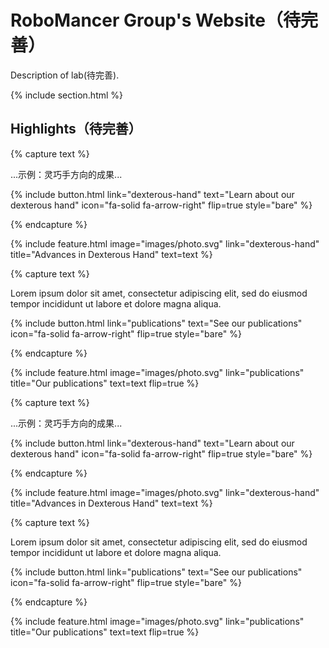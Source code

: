---
---

# RoboMancer Group's Website（待完善）

Description of lab(待完善).

{% include section.html %}

## Highlights（待完善）

<!-- ........................................... -->

{% capture text %}

...示例：灵巧手方向的成果...

{%
  include button.html
  link="dexterous-hand"
  text="Learn about our dexterous hand"
  icon="fa-solid fa-arrow-right"
  flip=true
  style="bare"
%}

{% endcapture %}

{%
  include feature.html
  image="images/photo.svg"
  link="dexterous-hand"
  title="Advances in Dexterous Hand"
  text=text
%}

<!-- ........................................... -->

{% capture text %}

Lorem ipsum dolor sit amet, consectetur adipiscing elit, sed do eiusmod tempor incididunt ut labore et dolore magna aliqua.

{%
  include button.html
  link="publications"
  text="See our publications"
  icon="fa-solid fa-arrow-right"
  flip=true
  style="bare"
%}

{% endcapture %}

{%
  include feature.html
  image="images/photo.svg"
  link="publications"
  title="Our publications"
  text=text
  flip=true
%}

<!-- ........................................... -->

{% capture text %}

...示例：灵巧手方向的成果...

{%
  include button.html
  link="dexterous-hand"
  text="Learn about our dexterous hand"
  icon="fa-solid fa-arrow-right"
  flip=true
  style="bare"
%}

{% endcapture %}

{%
  include feature.html
  image="images/photo.svg"
  link="dexterous-hand"
  title="Advances in Dexterous Hand"
  text=text
%}

<!-- ........................................... -->

{% capture text %}

Lorem ipsum dolor sit amet, consectetur adipiscing elit, sed do eiusmod tempor incididunt ut labore et dolore magna aliqua.

{%
  include button.html
  link="publications"
  text="See our publications"
  icon="fa-solid fa-arrow-right"
  flip=true
  style="bare"
%}

{% endcapture %}

{%
  include feature.html
  image="images/photo.svg"
  link="publications"
  title="Our publications"
  text=text
  flip=true
%}
